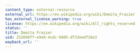 ```yaml
---
content_type: external-resource
external_url: https://en.wikipedia.org/wiki/Demita_Frazier
has_external_license_warning: true
license: https://en.wikipedia.org/wiki/All_rights_reserved
status: ''
title: Demita Frazier
uid: 252694ff-e9a9-4cdc-9405-df33eedf26e3
wayback_url: ''
---
```

